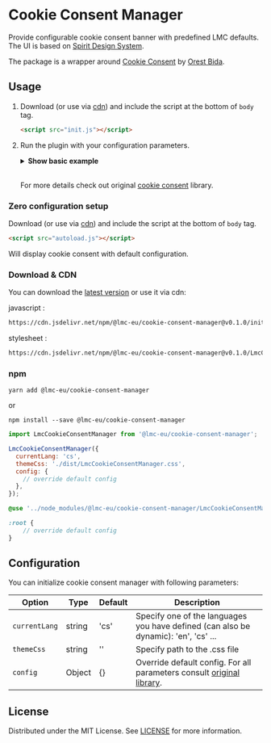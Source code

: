 # Cookie Consent Manager

Provide configurable cookie consent banner with predefined LMC defaults. The UI is based on [Spirit Design System].

The package is a wrapper around [Cookie Consent] by [Orest Bida].

## Usage

1. Download (or use via [cdn](#download--cdn)) and include the script at the bottom of `body` tag.

   ```html
   <script src="init.js"></script>
   ```

2. Run the plugin with your configuration parameters.
   <br>
   <details><summary><b>Show basic example</b></summary>

   ```html
   <script defer src="init.js"></script>
   <script>
     window.addEventListener('load', function () {
       initLmcCookieConsentManager({
         currentLang: 'cs',
         themeCss: './dist/LmcCookieConsentManager.css',
         config: {
           // override default config
         },
       });
     });
   </script>
   ```

   </summary>
   </details>
   <br>

   For more details check out original [cookie consent] library.

### Zero configuration setup

Download (or use via [cdn](#download--cdn)) and include the script at the bottom of `body` tag.

```html
<script src="autoload.js"></script>
```

Will display cookie consent with default configuration.

### Download & CDN

You can download the [latest version](https://github.com/lmc-eu/cookie-consent-manager/releases) or use it via cdn:

javascript :

```html
https://cdn.jsdelivr.net/npm/@lmc-eu/cookie-consent-manager@v0.1.0/init.js
```

stylesheet :

```html
https://cdn.jsdelivr.net/npm/@lmc-eu/cookie-consent-manager@v0.1.0/LmcCookieConsentManager.css
```

### npm

```shell
yarn add @lmc-eu/cookie-consent-manager
```

or

```shell
npm install --save @lmc-eu/cookie-consent-manager
```

```js
import LmcCookieConsentManager from '@lmc-eu/cookie-consent-manager';

LmcCookieConsentManager({
  currentLang: 'cs',
  themeCss: './dist/LmcCookieConsentManager.css',
  config: {
    // override default config
  },
});
```

```scss
@use '../node_modules/@lmc-eu/cookie-consent-manager/LmcCookieConsentManager';

:root {
    // override default config
}
```

## Configuration

You can initialize cookie consent manager with following parameters:

| Option        | Type   | Default | Description                                                                                                                                                     |
| ------------- | ------ | ------- | --------------------------------------------------------------------------------------------------------------------------------------------------------------- |
| `currentLang` | string | 'cs'    | Specify one of the languages you have defined (can also be dynamic): 'en', 'cs' ...                                                                             |
| `themeCss`    | string | ''      | Specify path to the .css file                                                                                                                                   |
| `config`      | Object | {}      | Override default config. For all parameters consult [original library](https://github.com/orestbida/cookieconsent/blob/master/Readme.md#all-available-options). |

## License

Distributed under the MIT License. See [LICENSE](https://github.com/lmc-eu/cookie-consent-manager/blob/main/LICENSE.md) for more information.

[spirit design system]: https://github.com/lmc-eu/spirit-design-system
[cookie consent]: https://github.com/orestbida/cookieconsent
[orest bida]: https://github.com/orestbida
